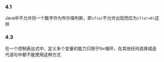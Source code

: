### 4.1

Java中不允许将一个数字作为布尔值判断，即`if(a)`不允许出现而应为`if(a!=0)`这样

### 4.3

在一个控制表达式中，定义多个变量的能力只限于for循环，在其他任何选择或迭代语句中都不能使用这种方式